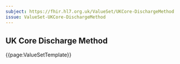 ```yaml
---
subject: https://fhir.hl7.org.uk/ValueSet/UKCore-DischargeMethod
issue: ValueSet-UKCore-DischargeMethod
---
```

## UK Core Discharge Method

{{page:ValueSetTemplate}}